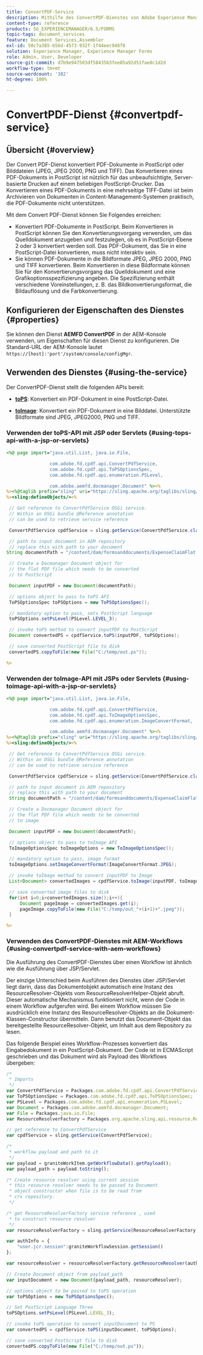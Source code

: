```yaml
---
title: ConvertPDF-Service
description: Mithilfe des ConvertPDF-Dienstes von Adobe Experience Manager Forms werden PDF-Dokumente in PostScript- oder Bilddateien konvertiert.
content-type: reference
products: SG_EXPERIENCEMANAGER/6.5/FORMS
topic-tags: document_services
feature: Document Services,Assembler
exl-id: 50c7a385-b56d-4573-932f-1f44eec948f8
solution: Experience Manager, Experience Manager Forms
role: Admin, User, Developer
source-git-commit: d7b9e947503df58435b3fee85a92d51fae8c1d2d
workflow-type: tm+mt
source-wordcount: '382'
ht-degree: 100%

---
```


# ConvertPDF-Dienst {#convertpdf-service}

## Übersicht {#overview}

Der Convert PDF-Dienst konvertiert PDF-Dokumente in PostScript oder Bilddateien (JPEG, JPEG 2000, PNG und TIFF). Das Konvertieren eines PDF-Dokuments in PostScript ist nützlich für das unbeaufsichtigte, Server-basierte Drucken auf einem beliebigen PostScript-Drucker. Das Konvertieren eines PDF-Dokuments in eine mehrseitige TIFF-Datei ist beim Archivieren von Dokumenten in Content-Management-Systemen praktisch, die PDF-Dokumente nicht unterstützen.

Mit dem Convert PDF-Dienst können Sie Folgendes erreichen:

* Konvertiert PDF-Dokumente in PostScript. Beim Konvertieren in PostScript können Sie den Konvertierungsvorgang verwenden, um das Quelldokument anzugeben und festzulegen, ob es in PostScript-Ebene 2 oder 3 konvertiert werden soll. Das PDF-Dokument, das Sie in eine PostScript-Datei konvertieren, muss nicht interaktiv sein.
* Sie können PDF-Dokumente in die Bildformate JPEG, JPEG 2000, PNG und TIFF konvertieren. Beim Konvertieren in diese Bildformate können Sie für den Konvertierungsvorgang das Quelldokument und eine Grafikoptionsspezifizierung angeben. Die Spezifizierung enthält verschiedene Voreinstellungen, z. B. das Bildkonvertierungsformat, die Bildauflösung und die Farbkonvertierung.

## Konfigurieren der Eigenschaften des Dienstes  {#properties}

Sie können den Dienst **AEMFD ConvertPDF** in der AEM-Konsole verwenden, um Eigenschaften für diesen Dienst zu konfigurieren. Die Standard-URL der AEM-Konsole lautet `https://[host]:'port'/system/console/configMgr`.

## Verwenden des Dienstes {#using-the-service}

Der ConvertPDF-Dienst stellt die folgenden APIs bereit:

* **[toPS](https://helpx.adobe.com/de/experience-manager/6-3/forms/javadocs/com/adobe/fd/cpdf/api/ConvertPdfService.html#toPS)**: Konvertiert ein PDF-Dokument in eine PostScript-Datei.

* **[toImage](https://helpx.adobe.com/de/experience-manager/6-3/forms/javadocs/com/adobe/fd/cpdf/api/ConvertPdfService.html#toImage)**: Konvertiert ein PDF-Dokument in eine Bilddatei. Unterstützte Bildformate sind JPEG, JPEG2000, PNG und TIFF.

### Verwenden der toPS-API mit JSP oder Servlets {#using-tops-api-with-a-jsp-or-servlets}

```jsp
<%@ page import="java.util.List, java.io.File,

                com.adobe.fd.cpdf.api.ConvertPdfService,
                com.adobe.fd.cpdf.api.ToPSOptionsSpec,
                com.adobe.fd.cpdf.api.enumeration.PSLevel,

                com.adobe.aemfd.docmanager.Document" %><%
%><%@taglib prefix="sling" uri="https://sling.apache.org/taglibs/sling/1.0" %><%
%><sling:defineObjects/><%

 // Get reference to ConvertPdfService OSGi service.
 // Within an OSGi bundle @Reference annotation
 // can be used to retrieve service reference

 ConvertPdfService cpdfService = sling.getService(ConvertPdfService.class);

 // path to input document in AEM repository
 // replace this with path to your document
String documentPath = "/content/dam/formsanddocuments/ExpenseClaimFlat.pdf";

 // Create a Docmanager Document object for
 // the flat PDF file which needs to be converted
 // to PostScript

 Document inputPDF = new Document(documentPath);

 // options object to pass to toPS API
 ToPSOptionsSpec toPSOptions = new ToPSOptionsSpec();

 // mandatory option to pass, sets PostScript language
 toPSOptions.setPsLevel(PSLevel.LEVEL_3);

 // invoke toPS method to convert inputPDF to PostScript
 Document convertedPS = cpdfService.toPS(inputPDF, toPSOptions);

 // save converted PostScript file to disk
 convertedPS.copyToFile(new File("C:/temp/out.ps"));

%>
```

### Verwenden der toImage-API mit JSPs oder Servlets {#using-toimage-api-with-a-jsp-or-servlets}

```jsp
<%@ page import="java.util.List, java.io.File,

                com.adobe.fd.cpdf.api.ConvertPdfService,
                com.adobe.fd.cpdf.api.ToImageOptionsSpec,
                com.adobe.fd.cpdf.api.enumeration.ImageConvertFormat,

                com.adobe.aemfd.docmanager.Document" %><%
%><%@taglib prefix="sling" uri="https://sling.apache.org/taglibs/sling/1.0" %><%
%><sling:defineObjects/><%

 // Get reference to ConvertPdfService OSGi service.
 // Within an OSGi bundle @Reference annotation
 // can be used to retrieve service reference

 ConvertPdfService cpdfService = sling.getService(ConvertPdfService.class);

 // path to input document in AEM repository
 // replace this with path to your document
 String documentPath = "/content/dam/formsanddocuments/ExpenseClaimFlat.pdf";

 // Create a Docmanager Document object for
 // the flat PDF file which needs to be converted
 // to image

 Document inputPDF = new Document(documentPath);

 // options object to pass to toImage API
 ToImageOptionsSpec toImageOptions = new ToImageOptionsSpec();

 // mandatory option to pass, image format
 toImageOptions.setImageConvertFormat(ImageConvertFormat.JPEG);

 // invoke toImage method to convert inputPDF to Image
 List<Document> convertedImages = cpdfService.toImage(inputPDF, toImageOptions);

 // save converted image files to disk
 for(int i=0;i<convertedImages.size();i++){
     Document pageImage = convertedImages.get(i);
     pageImage.copyToFile(new File("C:/temp/out_"+(i+1)+".jpeg"));
 }

%>
```

### Verwenden des ConvertPDF-Dienstes mit AEM-Workflows {#using-convertpdf-service-with-aem-workflows}

Die Ausführung des ConvertPDF-Dienstes über einen Workflow ist ähnlich wie die Ausführung über JSP/Servlet.

Der einzige Unterschied beim Ausführen des Dienstes über JSP/Servlet liegt darin, dass das Dokumentobjekt automatisch eine Instanz des ResourceResolver-Objekts vom ResourceResolverHelper-Objekt abruft. Dieser automatische Mechanismus funktioniert nicht, wenn der Code in einem Workflow aufgerufen wird. Bei einem Workflow müssen Sie ausdrücklich eine Instanz des ResourceResolver-Objekts an die Dokument-Klassen-Constructor übermitteln. Dann benutzt das Document-Objekt das bereitgestellte ResourceResolver-Objekt, um Inhalt aus dem Repository zu lesen.

Das folgende Beispiel eines Workflow-Prozesses konvertiert das Eingabedokument in ein PostScript-Dokument. Der Code ist in ECMAScript geschrieben und das Dokument wird als Payload des Workflows übergeben:

```javascript
/*
 * Imports
 */
var ConvertPdfService = Packages.com.adobe.fd.cpdf.api.ConvertPdfService;
var ToPSOptionsSpec = Packages.com.adobe.fd.cpdf.api.ToPSOptionsSpec;
var PSLevel = Packages.com.adobe.fd.cpdf.api.enumeration.PSLevel;
var Document = Packages.com.adobe.aemfd.docmanager.Document;
var File = Packages.java.io.File;
var ResourceResolverFactory = Packages.org.apache.sling.api.resource.ResourceResolverFactory;

// get reference to ConvertPdfService
var cpdfService = sling.getService(ConvertPdfService);

/*
 * workflow payload and path to it
 */
var payload = graniteWorkItem.getWorkflowData().getPayload();
var payload_path = payload.toString();

/* Create resource resolver using current session
 * this resource resolver needs to be passed to Document
 * object constructor when file is to be read from
 * crx repository.
 */

/* get ResourceResolverFactory service reference , used
 * to construct resource resolver
 */
var resourceResolverFactory = sling.getService(ResourceResolverFactory);

var authInfo = {
    "user.jcr.session":graniteWorkflowSession.getSession()
};

var resourceResolver = resourceResolverFactory.getResourceResolver(authInfo);

// Create Document object from payload_path
var inputDocument = new Document(payload_path, resourceResolver);

// options object to be passed to toPS operation
var toPSOptions = new ToPSOptionsSpec();

// Set PostScript Language Three
toPSOptions.setPsLevel(PSLevel.LEVEL_3);

// invoke toPS operation to convert inputDocument to PS
var convertedPS = cpdfService.toPS(inputDocument, toPSOptions);

// save converted PostScript file to disk
convertedPS.copyToFile(new File("C:/temp/out.ps"));
```
